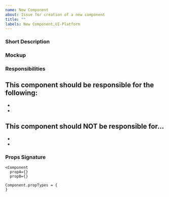 ```yaml
---
name: New Component
about: Issue for creation of a new component
title: ""
labels: New Component,UI-Platform
---
```


### Short Description


### Mockup

<!-- insert relevant screenshots or figma/zeroheight links -->

### Responsibilities
<!-- what are the functional boundaries of this component? -->

**This component should be responsible for the following:**
-
-
-

**This component should NOT be responsible for...**
-
-
-

### Props Signature

<!-- propose a props signature as it would be used in consuming applications -->
```
<Component
  propA={}
  propB={}
```

<!-- outline the prop types - use comments to describe the basic concepts -->
```
Component.propTypes = {
}
```

